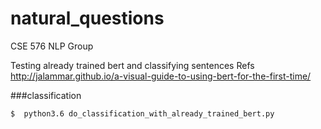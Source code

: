 # natural_questions
CSE 576 NLP Group

Testing already trained bert and classifying sentences
Refs http://jalammar.github.io/a-visual-guide-to-using-bert-for-the-first-time/


###classification
```
$  python3.6 do_classification_with_already_trained_bert.py
```

